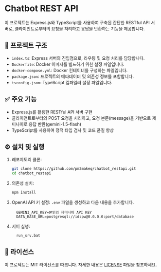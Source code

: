 # Chatbot REST API

이 프로젝트는 Express.js와 TypeScript를 사용하여 구축된 간단한 RESTful API 서버로, 클라이언트로부터의 요청을 처리하고 응답을 반환하는 기능을 제공합니다.

## 📁 프로젝트 구조

- `index.ts`: Express 서버의 진입점으로, 라우팅 및 요청 처리를 담당합니다.
- `Dockerfile`: Docker 이미지를 빌드하기 위한 설정 파일입니다.
- `docker-compose.yml`: Docker 컨테이너를 구성하는 파일입니다.
- `package.json`: 프로젝트의 메타데이터 및 의존성 정보를 포함합니다.
- `tsconfig.json`: TypeScript 컴파일러 설정 파일입니다.

## ✅ 주요 기능

- Express.js를 활용한 RESTful API 서버 구현
- 클라이언트로부터의 POST 요청을 처리하고, 요청 본문(message)을 기반으로 제미나이로 응답 반환(gemini-1.5-flash)
- TypeScript를 사용하여 정적 타입 검사 및 코드 품질 향상

## ⚙️ 설치 및 실행

1. 레포지토리 클론:
   ```bash
   git clone https://github.com/pm2makeq/chatbot_restapi.git
   cd chatbot_restapi
   ```

2. 의존성 설치:
   ```bash
   npm install
   ```

3. OpenAI API 키 설정:
   `.env` 파일을 생성하고 다음 내용을 추가합니다.
   ```env
     GEMINI_API_KEY=본인의 제미나이 API KEY
     DATA_BASE_URL=postgresql://id:pw@0.0.0.0:port/database
   ```

4. 서버 실행:
   ```bash
     run_srv.bat
   ```

## 📄 라이선스

이 프로젝트는 MIT 라이선스를 따릅니다. 자세한 내용은 [LICENSE](LICENSE) 파일을 참조하세요.
